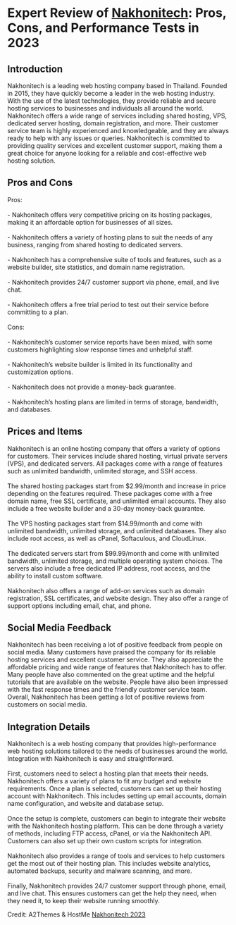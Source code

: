 <h1>Expert Review of <a href="https://a2themes.com/nakhonitech-reviews">Nakhonitech</a>: Pros, Cons, and Performance Tests in 2023</h1>
<h2>Introduction</h2>
Nakhonitech is a leading web hosting company based in Thailand. Founded in 2015, they have quickly become a leader in the web hosting industry. With the use of the latest technologies, they provide reliable and secure hosting services to businesses and individuals all around the world. Nakhonitech offers a wide range of services including shared hosting, VPS, dedicated server hosting, domain registration, and more. Their customer service team is highly experienced and knowledgeable, and they are always ready to help with any issues or queries. Nakhonitech is committed to providing quality services and excellent customer support, making them a great choice for anyone looking for a reliable and cost-effective web hosting solution.
<h2>Pros and Cons</h2>
Pros:<br><br>- Nakhonitech offers very competitive pricing on its hosting packages, making it an affordable option for businesses of all sizes.<br><br>- Nakhonitech offers a variety of hosting plans to suit the needs of any business, ranging from shared hosting to dedicated servers.<br><br>- Nakhonitech has a comprehensive suite of tools and features, such as a website builder, site statistics, and domain name registration.<br><br>- Nakhonitech provides 24/7 customer support via phone, email, and live chat.<br><br>- Nakhonitech offers a free trial period to test out their service before committing to a plan.<br><br>Cons:<br><br>- Nakhonitech’s customer service reports have been mixed, with some customers highlighting slow response times and unhelpful staff.<br><br>- Nakhonitech’s website builder is limited in its functionality and customization options.<br><br>- Nakhonitech does not provide a money-back guarantee.<br><br>- Nakhonitech’s hosting plans are limited in terms of storage, bandwidth, and databases.
<h2>Prices and Items</h2>
Nakhonitech is an online hosting company that offers a variety of options for customers. Their services include shared hosting, virtual private servers (VPS), and dedicated servers. All packages come with a range of features such as unlimited bandwidth, unlimited storage, and SSH access.<br><br>The shared hosting packages start from $2.99/month and increase in price depending on the features required. These packages come with a free domain name, free SSL certificate, and unlimited email accounts. They also include a free website builder and a 30-day money-back guarantee.<br><br>The VPS hosting packages start from $14.99/month and come with unlimited bandwidth, unlimited storage, and unlimited databases. They also include root access, as well as cPanel, Softaculous, and CloudLinux.<br><br>The dedicated servers start from $99.99/month and come with unlimited bandwidth, unlimited storage, and multiple operating system choices. The servers also include a free dedicated IP address, root access, and the ability to install custom software.<br><br>Nakhonitech also offers a range of add-on services such as domain registration, SSL certificates, and website design. They also offer a range of support options including email, chat, and phone.
<h2>Social Media Feedback</h2>
Nakhonitech has been receiving a lot of positive feedback from people on social media. Many customers have praised the company for its reliable hosting services and excellent customer service. They also appreciate the affordable pricing and wide range of features that Nakhonitech has to offer. Many people have also commented on the great uptime and the helpful tutorials that are available on the website. People have also been impressed with the fast response times and the friendly customer service team. Overall, Nakhonitech has been getting a lot of positive reviews from customers on social media.
<h2>Integration Details</h2>
Nakhonitech is a web hosting company that provides high-performance web hosting solutions tailored to the needs of businesses around the world. Integration with Nakhonitech is easy and straightforward. <br><br>First, customers need to select a hosting plan that meets their needs. Nakhonitech offers a variety of plans to fit any budget and website requirements. Once a plan is selected, customers can set up their hosting account with Nakhonitech. This includes setting up email accounts, domain name configuration, and website and database setup.<br><br>Once the setup is complete, customers can begin to integrate their website with the Nakhonitech hosting platform. This can be done through a variety of methods, including FTP access, cPanel, or via the Nakhonitech API. Customers can also set up their own custom scripts for integration.<br><br>Nakhonitech also provides a range of tools and services to help customers get the most out of their hosting plan. This includes website analytics, automated backups, security and malware scanning, and more. <br><br>Finally, Nakhonitech provides 24/7 customer support through phone, email, and live chat. This ensures customers can get the help they need, when they need it, to keep their website running smoothly.
<p>Credit: A2Themes & HostMe <a href="https://a2themes.com/nakhonitech-reviews">Nakhonitech 2023</a></p>